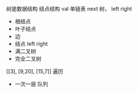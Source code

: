 树是数据结构
结点结构
val
单链表  next
树， left right

- 根结点
- 叶子结点
- 边
- 结点 left right
- 满二叉树
- 完全二叉树 

[[3], [9,20], [15,7]]
遍历
- 一次一层  队列
